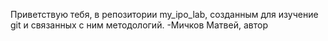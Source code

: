 Приветствую тебя, в репозитории my_ipo_lab, созданным для изучение git и связанных с ним методологий.
-Мичков Матвей, автор